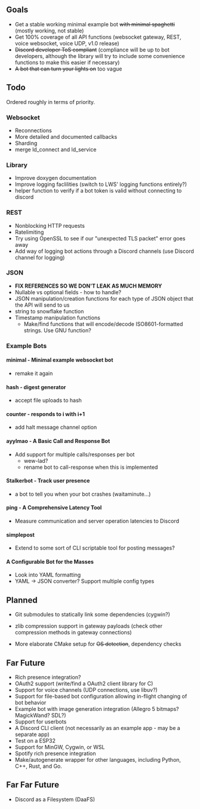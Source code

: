 ## Goals
* Get a stable working minimal example bot ~~with minimal spaghetti~~ (mostly working, not stable)
* Get 100% coverage of all API functions (websocket gateway, REST, voice websocket, voice UDP, v1.0 release)
* ~~Discord developer ToS compliant~~ (compliance will be up to bot developers, although the library will try to include 
some convenience functions to make this easier if necessary)
* ~~A bot that can turn your lights on~~ too vague

## Todo
Ordered roughly in terms of priority.

### Websocket
* Reconnections
* More detailed and documented callbacks
* Sharding
* merge ld_connect and ld_service

### Library
* Improve doxygen documentation
* Improve logging faclilities (switch to LWS' logging functions entirely?)
* helper function to verify if a bot token is valid without connecting to discord

### REST
* Nonblocking HTTP requests
* Ratelimiting
* Try using OpenSSL to see if our "unexpected TLS packet" error goes away
* Add way of logging bot actions through a Discord channels (use Discord channel for logging)

### JSON
* **FIX REFERENCES SO WE DON'T LEAK AS MUCH MEMORY**
* Nullable vs optional fields - how to handle?
* JSON manipulation/creation functions for each type of JSON object that the API will send to us
* string to snowflake function
* Timestamp manipulation functions
    * Make/find functions that will encode/decode ISO8601-formatted strings. Use GNU function?
    
### Example Bots
#### minimal - Minimal example websocket bot
* remake it again

#### hash - digest generator
* accept file uploads to hash

#### counter - responds to i with i+1
* add halt message channel option

#### ayylmao - A Basic Call and Response Bot
* Add support for multiple calls/responses per bot
  * wew-lad?
  * rename bot to call-response when this is implemented


#### Stalkerbot - Track user presence
* a bot to tell you when your bot crashes (waitaminute...)

#### ping - A Comprehensive Latency Tool
* Measure communication and server operation latencies to Discord

#### simplepost
* Extend to some sort of CLI scriptable tool for posting messages?

#### A Configurable Bot for the Masses
* Look into YAML formatting
* YAML -> JSON converter? Support multiple config types

## Planned
* Git submodules to statically link some dependencies (cygwin?)
* zlib compression support in gateway payloads (check other compression methods in gateway connections)

* More elaborate CMake setup for ~~OS detection~~, dependency checks

## Far Future
* Rich presence integration?
* OAuth2 support (write/find a OAuth2 client library for C)
* Support for voice channels (UDP connections, use libuv?)
* Support for file-based bot configuration allowing in-flight changing of bot behavior
* Example bot with image generation integration (Allegro 5 bitmaps? MagickWand? SDL?)
* Support for userbots
* A Discord CLI client (not necessarily as an example app - may be a separate app)
* Test on a ESP32
* Support for MinGW, Cygwin, or WSL
* Spotify rich presence integration
* Make/autogenerate wrapper for other languages, including Python, C++, Rust, and Go.

## Far Far Future
* Discord as a Filesystem (DaaFS)